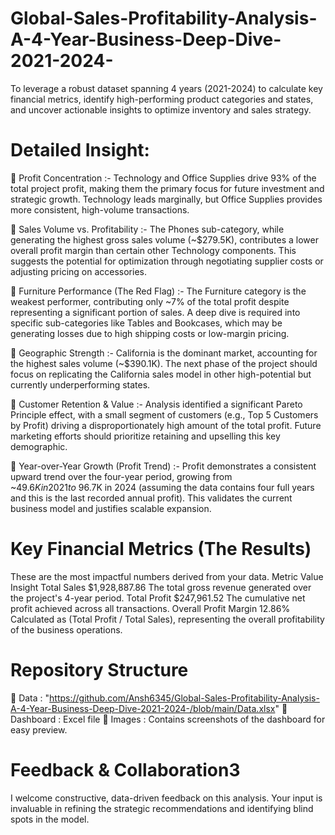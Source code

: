 # Global-Sales-Profitability-Analysis-A-4-Year-Business-Deep-Dive-2021-2024-
To leverage a robust dataset spanning 4 years (2021-2024) to calculate key financial metrics, identify high-performing product categories and states, and uncover actionable insights to optimize inventory and sales strategy.


# Detailed Insight:

	Profit Concentration :- Technology and Office Supplies drive 93% of the total project profit, making them the primary focus for future investment and strategic growth. Technology leads marginally, but Office Supplies provides more consistent, high-volume transactions.

	Sales Volume vs. Profitability :-	The Phones sub-category, while generating the highest gross sales volume (~$279.5K), contributes a lower overall profit margin than certain other Technology components. This suggests the potential for optimization through negotiating supplier costs or adjusting pricing on accessories.

	Furniture Performance (The Red Flag) :- The Furniture category is the weakest performer, contributing only ~7% of the total profit despite representing a significant portion of sales. A deep dive is required into specific sub-categories like Tables and Bookcases, which may be generating losses due to high shipping costs or low-margin pricing.

	Geographic Strength :- California is the dominant market, accounting for the highest sales volume (~$390.1K). The next phase of the project should focus on replicating the California sales model in other high-potential but currently underperforming states.

	Customer Retention & Value :- Analysis identified a significant Pareto Principle effect, with a small segment of customers (e.g., Top 5 Customers by Profit) driving a disproportionately high amount of the total profit. Future marketing efforts should prioritize retaining and upselling this key demographic.

	Year-over-Year Growth (Profit Trend) :- Profit demonstrates a consistent upward trend over the four-year period, growing from ~$49.6K in 2021 to ~$96.7K in 2024 (assuming the data contains four full years and this is the last recorded annual profit). This validates the current business model and justifies scalable expansion.


# Key Financial Metrics (The Results)
These are the most impactful numbers derived from your data.
  Metric    	                  Value            	                        Insight
Total Sales	               $1,928,887.86	      The total gross revenue generated over the project's 4-year period.
Total Profit	             $247,961.52        	The cumulative net profit achieved across all transactions.
Overall Profit Margin	     12.86%	              Calculated as (Total Profit / Total Sales), representing the overall profitability of the business operations.

# Repository Structure
	Data : "https://github.com/Ansh6345/Global-Sales-Profitability-Analysis-A-4-Year-Business-Deep-Dive-2021-2024-/blob/main/Data.xlsx"
	Dashboard : Excel file
	Images : Contains screenshots of the dashboard for easy preview.

# Feedback & Collaboration3
I welcome constructive, data-driven feedback on this analysis. Your input is invaluable in refining the strategic recommendations and identifying blind spots in the model.

